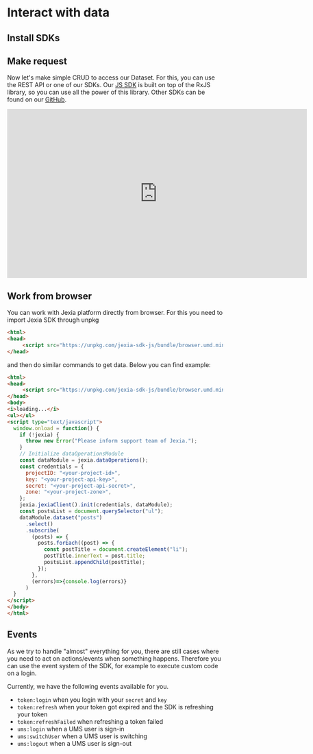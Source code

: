 # Interact with data
## Install SDKs

<CodeSwitcher :languages="{js:'JavaScript',py:'Python',bash:'cURL'}">
<template v-slot:js>

```
// node only
npm install jexia-sdk-js node-fetch ws --save

// web
npm install jexia-sdk-js --save
```

</template>
<template v-slot:py>

```
pip install jexia-sdk
//or
easy_install jexia-sdk
```

</template>
<template v-slot:bash>

``` bash
cURL should be intalled
```

</template>
</CodeSwitcher>


## Make request
Now let's make simple CRUD to access our Dataset. For this, you can use the REST API or one of our SDKs. Our [JS SDK](https://www.npmjs.com/package/jexia-sdk-js) is built on top of the RxJS library, so you can use all the power of this library. Other SDKs can be found on our [GitHub](https://github.com/jexia).

<iframe width="700" height="394" src="https://www.youtube.com/embed/i7v8FOS7_WI" frameborder="0" allow="accelerometer; autoplay; encrypted-media; gyroscope; picture-in-picture" allowfullscreen></iframe>

<CodeSwitcher :languages="{js:'JavaScript', py:'Python', bash:'cURL'}">
<template v-slot:js>

Below you can see an example with all the modules imported from SDK. If you do not need to access Filesets, Project Users (UMSModule) or real-time events, feel free to skip importing them.

``` js
import {
  jexiaClient,
  dataOperations, // To work with Datasets
  fileOperations, // To work with Filesets
  UMSModule, // To work with Project Users
  realTime // To get real-time notification for data changes and work channels
} from "jexia-sdk-js/node";

const ds = dataOperations();
const jfs = fileOperations();
const ums = new UMSModule();
const rtc = realTime();

// You need to use your API Key / API Secret which is generated within your Jexia application.
// Do not forget to create a Policy for your API and set the proper restrictions!

// In addition to key and secret, you need to provide either projectID and zone OR just provide projectURL
jexiaClient().init({
  projectID: "PROJECT_ID",
  key: "API_KEY",
  secret: "API_SECRET",
  /**
   * Zone parameter was introduced in v5.2.0
   * If your project uses a previous version it will keep working for a while.
   * You can find you project zone inside "Settings" section of your project.
   */
  zone: "PROJECT_ZONE",
}, ds, /* pass any other modules you need like jfs, ums, rtc */);

// or

jexiaClient().init({
  projectURL: "PROJECT_URL", // you can find it in your project settings
  key: "API_KEY",
  secret: "API_SECRET",
}, ds);

// Now you can run any CRUD operations for your Datasets
const orders = ds.dataset("orders");
const archive = ds.dataset("arch");
const selectQuery = orders
  .select()
  .where(field => field("dislike").isEqualTo(true));

// const insertQuery = orders.insert([order1, order2]);
// const updateQuery = orders.update([{ title: "Updated title" }]);
// const deleteQuery = orders.delete();

selectQuery.subscribe(records => {
    // You will always get an array of created records, including their
    // generated IDs (even when inserting a single record)
  },
  error => {
    // If something goes wrong, you'll get an IRequestError object
});
```
</template>
<template v-slot:bash>

``` bash
# Environment variables to be set
export PROJECT_ID=<project_id>
export API_KEY=<key_here>
export API_SECRET=<secret_here>
export TEST_USER=<user_here>
export TEST_USER_PSW=<password_here>

# save API key token to our environment in case we need to use it
export API_TOKEN=`curl -X POST -d '{
  "method":"apk",
  "key":"'"$API_KEY"'",
  "secret":"'"$API_SECRET"'"
}' "https://$PROJECT_ID.app.jexia.com/auth" | jq .access_token`

# save UMS token to our environment in case we need to access Project Users
export UMS_TOKEN=`curl -X POST -d '{
  "method":"ums",
  "email":"'"$TEST_USER"'",
  "password":"'"$TEST_USER_PSW"'"
}' "https://$PROJECT_ID.app.jexia.com/auth" | jq -r .access_token`

# Select all data with our API token
curl -H "Authorization: Bearer $API_TOKEN"
  -X GET "https://$PROJECT_ID.app.jexia.com/ds/orders" | jq .
# or with ums token
curl -H "Authorization: Bearer $UMS_TOKEN"
  -X GET "https://$PROJECT_ID.app.jexia.com/ds/orders" | jq .
```

</template>
<template v-slot:py>

``` py
from jexia_sdk.http import HTTPClient

JEXIA_PROJECT_ID = ''
JEXIA_API_KEY = ''
JEXIA_API_SECRET = ''

if __name__ == '__main__':
    client = HTTPClient()
    client.auth_consumption(
      project=JEXIA_PROJECT_ID,
      method='apk',
      key=JEXIA_API_KEY,
      secret=JEXIA_API_SECRET,
    )
    res = client.request(
          method='GET',
          url='/ds/orders',
          cond='[{"field":"dislike"},"=",true]',
          outputs='["id","total","title"]'
    )
    print(res)
```

</template>
</CodeSwitcher>

## Work from browser
You can work with Jexia platform directly from browser. For this you need to import Jexia SDK through unpkg

``` html
<html>
<head>
     <script src="https://unpkg.com/jexia-sdk-js/bundle/browser.umd.min.js"></script>
</head>
```

and then do similar commands to get data. Below you can find example:

``` html
<html>
<head>
     <script src="https://unpkg.com/jexia-sdk-js/bundle/browser.umd.min.js"></script>
</head>
<body>
<i>loading...</i>
<ul></ul>
<script type="text/javascript">
  window.onload = function() {
    if (!jexia) {
      throw new Error("Please inform support team of Jexia.");
    }
    // Initialize dataOperationsModule
    const dataModule = jexia.dataOperations();
    const credentials = {
      projectID: "<your-project-id>",
      key: "<your-project-api-key>",
      secret: "<your-project-api-secret>",
      zone: "<your-project-zone>",
    };
    jexia.jexiaClient().init(credentials, dataModule);
    const postsList = document.querySelector("ul");
    dataModule.dataset("posts")
      .select()
      .subscribe(
        (posts) => {
          posts.forEach((post) => {
            const postTitle = document.createElement("li");
            postTitle.innerText = post.title;
            postsList.appendChild(postTitle);
          });
        },
        (errors)=>{console.log(errors)}
      )
  }
</script>
</body>
</html>
```

## Events
As we try to handle "almost" everything for you, there are still cases where you need to act on actions/events when something happens.
Therefore you can use the event system of the SDK, for example to execute custom code on a login.

Currently, we have the following events available for you.

- `token:login` when you login with your `secret` and `key`
- `token:refresh` when your token got expired and the SDK is refreshing your token
- `token:refreshFailed` when refreshing a token failed
- `ums:login` when a UMS user is sign-in
- `ums:switchUser` when a UMS user is switching
- `ums:logout` when a UMS user is sign-out



<CodeSwitcher :languages="{js:'JavaScript'}">
<template v-slot:js>

``` js
import {
  jexiaClient,
} from "jexia-sdk-js/browser";

const client = jexiaClient().init({
  ... your project configs
}, /* pass any modules you need like ds jfs, ums, rtc */);

client.on(<your-event-name>, <custom-function>);

// for example when token refresh has been failed (SDK does not know what to do)
client.on('token:refreshFailed', () => location.href = '/login');
```
</template>
</CodeSwitcher>

